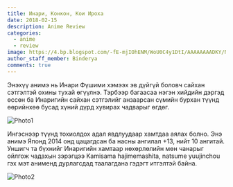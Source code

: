 ```yaml
---
title: Инари, Конкон, Кои Ироха
date: 2018-02-15
description: Anime Review
categories:
  - anime
  - review
image: https://4.bp.blogspot.com/-fE-mjIOhENM/WoU0C4y1DtI/AAAAAAAADKY/NzT4yvmKbxILP8iSmhARSNUdfr3qo1xQgCLcBGAs/s1600/anika.jpg
author_staff_member: Binderya
comments: true
---
```

Энэхүү анимэ нь Инари Фүшими хэмээх эв дүйгүй боловч сайхан сэтгэлтэй охины тухай өгүүлнэ. Тэрбээр багаасаа нэгэн хийдийн дэргэд өссөн ба Инаригийн сайхан сэтгэлийг анзаарсан сүмийн бурхан түүнд өөрийнхөө бусад хүний дүрд хувирах чадварыг өгдөг.

![Photo1](https://3.bp.blogspot.com/-KtScVwzOv8I/WoUx3U_DB0I/AAAAAAAADKE/pEQu0BXjecY-3UXhhFIbQI2c2oPEeVBQACLcBGAs/s1600/28170489_342020696308378_1506631309_o.jpg)

Ингэснээр түүнд тохиолдох адал явдлуудаар хамтдаа аялах болно. Энэ анимэ Японд 2014 онд цацагдсан ба насны ангилал +13, нийт 10 ангитай. Уншигч та бүхнийг Инаригийн хамтаар нөхөрлөлийн мөн чанарыг ойлгож чадахын зэрэгцээ Kamisama hajimemashita, natsume yuujinchou гэх мэт анименд дурлагсдад таалагдана гэдэгт итгэлтэй байна.

![Photo2](https://1.bp.blogspot.com/-fN9Zbzrso30/WoUyIJbdQVI/AAAAAAAADKI/o5UfLU0AFA0m7W12LeucMpxkuj_GaHapgCLcBGAs/s1600/28001154_342020686308379_1071825079_n.jpg)